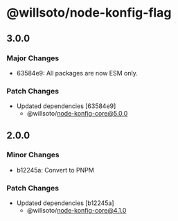 # @willsoto/node-konfig-flag

## 3.0.0

### Major Changes

- 63584e9: All packages are now ESM only.

### Patch Changes

- Updated dependencies [63584e9]
  - @willsoto/node-konfig-core@5.0.0

## 2.0.0

### Minor Changes

- b12245a: Convert to PNPM

### Patch Changes

- Updated dependencies [b12245a]
  - @willsoto/node-konfig-core@4.1.0
